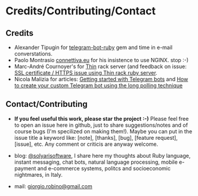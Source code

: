 # Credits/Contributing/Contact

## Credits

* Alexander Tipugin for [telegram-bot-ruby](https://github.com/atipugin/telegram-bot-ruby) gem and time in e-mail converstations.
* Paolo Montrasio [connettiva.eu](http://www.connettiva.eu/index-en.html) for his insistence to use NGINX. stop :-)
* Marc-André Cournoyer's for [Thin](http://code.macournoyer.com/thin/) rack server (and feedback on issue: [SSL certificate / HTTPS issue using Thin rack ruby server](https://github.com/macournoyer/thin/issues/290).
* Nicola Malizia for articles: [Getting started with Telegram bots](http://unnikked.ga/getting-started-with-telegram-bots/) and [How to create your custom Telegram bot using the long polling technique](http://unnikked.ga/how-to-create-your-custom-telegram-bot-using-the-long-polling-technique/)


## Contact/Contributing 

* **If you feel useful this work, please star the project :-)**
Please feel free to open an issue here in github, just to share suggestions/notes and of course bugs (I'm specilized on making them!).
Maybe you can put in the issue title a keyword like: [note], [thanks], [bug], [feature request], [issue], etc. Any comment or criticis are anyway welcome.

* blog: [@solyarisoftware](http://www.twitter.com/solyarisoftware), I share here my thoughts about Ruby language, instant messaging, chat bots, natural language processing, mobile e-payment and e-commerce systems, politcs and socioeconomic nightmares, in Italy.

* mail: [giorgio.robino@gmail.com](mailto:giorgio.robino@gmail.com)
